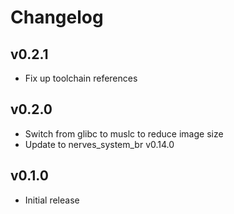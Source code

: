 # Changelog

## v0.2.1

  * Fix up toolchain references

## v0.2.0

  * Switch from glibc to muslc to reduce image size
  * Update to nerves_system_br v0.14.0

## v0.1.0

  * Initial release

